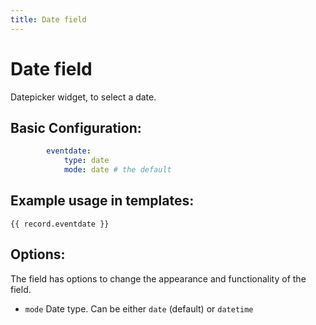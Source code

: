 ```yaml
---
title: Date field
---
```

Date field
==========

Datepicker widget, to select a date.

## Basic Configuration:

```yaml
        eventdate:
            type: date
            mode: date # the default
```

## Example usage in templates:

```twig
{{ record.eventdate }}
```

## Options:

The field has options to change the appearance and functionality of the
field.

* `mode` Date type. Can be either `date` (default) or `datetime`